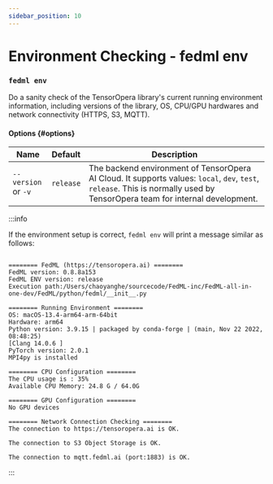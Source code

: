 ```yaml
---
sidebar_position: 10
---
```


# Environment Checking - fedml env


### `fedml env`


Do a sanity check of the TensorOpera library's current running environment information, including versions of the library, OS, CPU/GPU hardwares and network connectivity (HTTPS, S3, MQTT). 

#### Options {#options}

| Name | Default | Description |
| --- | --- | --- |
| <nobr>`--version`</nobr> <br/> or `-v` | `release` | The backend environment of TensorOpera AI Cloud. It supports values: `local`, `dev`, `test`, `release`. This is normally used by TensorOpera team for internal development. |

:::info

If the environment setup is correct, `fedml env` will print a message similar as follows:

```

======== FedML (https://tensoropera.ai) ========
FedML version: 0.8.8a153
FedML ENV version: release
Execution path:/Users/chaoyanghe/sourcecode/FedML-inc/FedML-all-in-one-dev/FedML/python/fedml/__init__.py

======== Running Environment ========
OS: macOS-13.4-arm64-arm-64bit
Hardware: arm64
Python version: 3.9.15 | packaged by conda-forge | (main, Nov 22 2022, 08:48:25) 
[Clang 14.0.6 ]
PyTorch version: 2.0.1
MPI4py is installed

======== CPU Configuration ========
The CPU usage is : 35%
Available CPU Memory: 24.8 G / 64.0G

======== GPU Configuration ========
No GPU devices

======== Network Connection Checking ========
The connection to https://tensoropera.ai is OK.

The connection to S3 Object Storage is OK.

The connection to mqtt.fedml.ai (port:1883) is OK.
```
:::